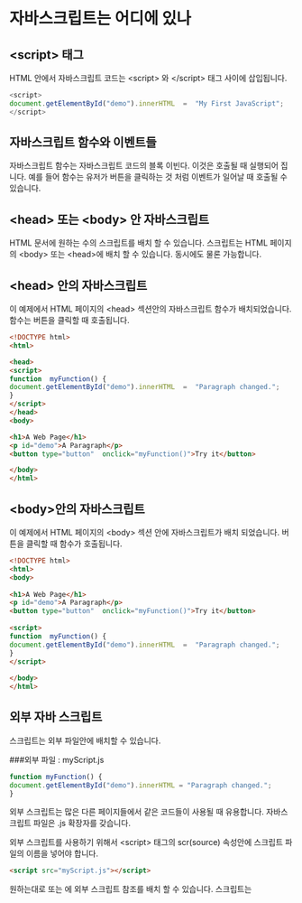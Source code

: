 # 자바스크립트는 어디에 있나

## \<script> 태그

HTML 안에서 자바스크립트 코드는 \<script> 와 \</script> 태그 사이에 삽입됩니다.

```javascript
<script>  
document.getElementById("demo").innerHTML  =  "My First JavaScript";  
</script>
```

## 자바스크립트 함수와 이벤트들

자바스크립트 함수는 자바스크립트 코드의 블록 이빈다. 이것은 호출될 때 실행되어 집니다.
예를 들어 함수는 유저가 버튼을 클릭하는 것 처럼 이벤트가 일어날 때 호출될 수 있습니다.

## \<head> 또는 \<body> 안 자바스크립트

HTML 문서에 원하는 수의 스크립트를 배치 할 수 있습니다.
스크립트는 HTML 페이지의 \<body> 또는 \<head>에 배치 할 수 있습니다. 동시에도 물론 가능합니다.

## \<head> 안의 자바스크립트

이 예제에서  HTML 페이지의 \<head> 섹션안의 자바스크립트 함수가 배치되었습니다.
함수는 버튼을 클릭할 때 호출됩니다.

```html
<!DOCTYPE html>  
<html>

<head>  
<script>  
function  myFunction() {  
document.getElementById("demo").innerHTML  =  "Paragraph changed.";  
}  
</script>  
</head>  
<body>

<h1>A Web Page</h1>  
<p id="demo">A Paragraph</p>  
<button type="button"  onclick="myFunction()">Try it</button>

</body>  
</html>
```

## \<body>안의 자바스크립트

이 예제에서 HTML 페이지의 \<body> 섹션 안에 자바스크립트가 배치 되었습니다. 
버튼을 클릭할 때 함수가 호출됩니다.

```html
<!DOCTYPE html>  
<html>  
<body>  
  
<h1>A Web Page</h1>  
<p id="demo">A Paragraph</p>  
<button type="button"  onclick="myFunction()">Try it</button>  
  
<script>  
function  myFunction() {  
document.getElementById("demo").innerHTML  =  "Paragraph changed.";  
}  
</script>  
  
</body>  
</html>
```

## 외부 자바 스크립트

스크립트는 외부 파일안에 배치할 수 있습니다.

###외부 파일 : myScript.js
```javascript
function myFunction() {  
document.getElementById("demo").innerHTML = "Paragraph changed.";  
}
```

외부 스크립트는 많은 다른 페이지들에서 같은 코드들이 사용될 때 유용합니다.
자바스크립트 파일은 .js 확장자를 갖습니다.

외부 스크립트를 사용하기 위해서 \<script> 태그의 scr(source) 속성안에 스크립트 파일의 이름을 넣어야 합니다.

```html
<script src="myScript.js"></script>
```

원하는대로 <head> 또는 <body>에 외부 스크립트 참조를 배치 할 수 있습니다.
스크립트는 <script> 태그가있는 위치에있는 것처럼 동작합니다.

<br/>

> *외부 스크립트는 \<script> 태그를 포함하지 않습니다.*

<br/>

## 외부 자바스크립트의 이점

외부 파일에 스크립트를 두는 것은 몇가지 장점이 있습니다.

* HTML과 코드를 분리합니다.
* HTML과 자바스크립트를 읽고 유지하기에 쉽습니다.
* 캐시된 자바스크립트 파일은 페이지로드 속도를 높일 수 있습니다.

몇명의 자바 스크립트 파일을 하나의 페이지에 추가하기 위해서 몇몇의 스크립트 태그를 사용하세요

```html
<script src="myScript1.js"></script>  
<script src="myScript2.js"></script>
```

## 외부 참조

외부 스크립트는 현제 웹 페이지에 완전한 URL 또는 상대경로로 참조 될 수 있습니다. 
이 예제는 스크립트를 링크하기 위해서 완전한 URL을 사용합니다.

```html
<script src="https://www.w3schools.com/js/myScript1.js"></script>
```

이 예제는 현재 웹 사이트에 지정된 폴더안에 있는 스크립트를 사용합니다. 
```html
<script src="/js/myScript1.js"></script>
```

이 예제는 현재 페이지와 같은 폴더에 있는 스크립트를 링크합니다.

```html
<script src="myScript1.js"></script>
```

참고 : [w3schools 자바스크립트 튜토리얼](https://www.w3schools.com/js/js_whereto.asp)
